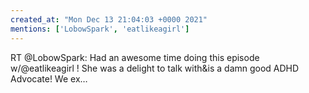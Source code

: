 ```yaml
---
created_at: "Mon Dec 13 21:04:03 +0000 2021"
mentions: ['LobowSpark', 'eatlikeagirl']
---
```


RT @LobowSpark: Had an awesome time doing this episode w/@eatlikeagirl ! She was a delight to talk with&amp;is a damn good ADHD Advocate! We ex…
